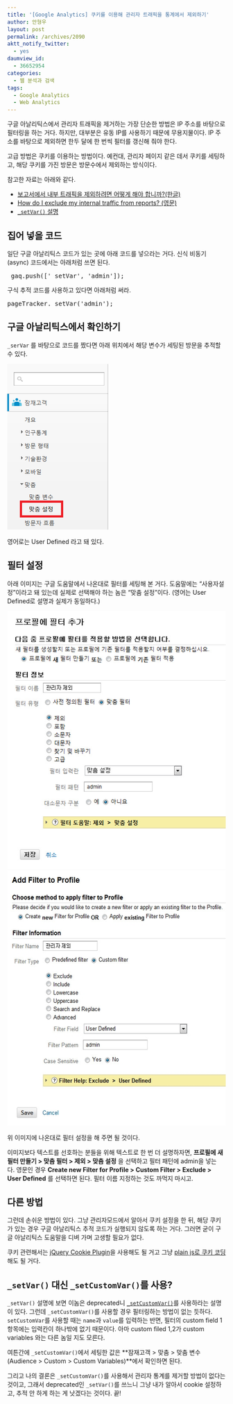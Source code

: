 ```yaml
---
title: '[Google Analytics] 쿠키를 이용해 관리자 트래픽을 통계에서 제외하기'
author: 안형우
layout: post
permalink: /archives/2090
aktt_notify_twitter:
  - yes
daumview_id:
  - 36652954
categories:
  - 웹 분석과 검색
tags:
  - Google Analytics
  - Web Analytics
---
```

구글 아날리틱스에서 관리자 트래픽을 제거하는 가장 단순한 방법은 IP 주소를 바탕으로 필터링을 하는 거다. 하지만, 대부분은 유동 IP를 사용하기 때문에 무용지물이다. IP 주소를 바탕으로 제외하면 한두 달에 한 번씩 필터를 갱신해 줘야 한다.

고급 방법은 쿠키를 이용하는 방법이다. 예컨대, 관리자 페이지 같은 데서 쿠키를 세팅하고, 해당 쿠키를 가진 방문은 방문수에서 제외하는 방식이다.

참고한 자료는 아래와 같다.

*   [보고서에서 내부 트래픽을 제외하려면 어떻게 해야 합니까?(한글)][1]
*   [How do I exclude my internal traffic from reports? (영문)][2]
*   [`_setVar()` 설명][3]

## 집어 넣을 코드

일단 구글 아날리틱스 코드가 있는 곳에 아래 코드를 넣으라는 거다. 신식 비동기(async) 코드에서는 아래처럼 쓰면 된다.

<pre>_gaq.push([&#039;_setVar&#039;, &#039;admin&#039;]);</pre>

구식 추적 코드를 사용하고 있다면 아래처럼 써라.

<pre>pageTracker._setVar(&#039;admin&#039;);</pre>

## 구글 아날리틱스에서 확인하기

`_serVar` 를 바탕으로 코드를 짰다면 아래 위치에서 해당 변수가 세팅된 방문을 추적할 수 있다.

<div style="width: 243px" class="wp-caption aligncenter">
  <img src="/uploads/legacy/google-analytics-set-var.png" alt="" width="233" height="382" /><p class="wp-caption-text">
    영어로는 User Defined 라고 돼 있다.
  </p>
</div>

## 필터 설정

아래 이미지는 구글 도움말에서 나온대로 필터를 세팅해 본 거다. 도움말에는 &#8220;사용자설정&#8221;이라고 돼 있는데 실제로 선택해야 하는 놈은 &#8220;맞춤 설정&#8221;이다. (영어는 User Defined로 설명과 실제가 동일하다.)

<img class="aligncenter" src="/uploads/legacy/exclude-admin-korean.jpg" alt="" width="513" height="594" />

<img class="aligncenter" src="/uploads/legacy/exclude-admin-english.jpg" alt="" width="545" height="589" />

위 이미지에 나온대로 필터 설정을 해 주면 될 것이다.

이미지보다 텍스트를 선호하는 분들을 위해 텍스트로 한 번 더 설명하자면, **프로필에 새 필터 만들기 > 맞춤 필터 > 제외 > 맞춤 설정** 을 선택하고 필터 패턴에 admin을 넣는다. 영문인 경우 **Create new Filter for Profile > Custom Filter > Exclude > User Defined** 를 선택하면 된다. 필터 이름 지정하는 것도 까먹지 마시고.

## 다른 방법

그런데 손쉬운 방법이 있다. 그냥 관리자모드에서 알아서 쿠키 설정을 한 뒤, 해당 쿠키가 있는 경우 구글 아날리틱스 추적 코드가 실행되지 않도록 하는 거다. 그러면 굳이 구글 아날리틱스 도움말을 디벼 가며 고생할 필요가 없다.

쿠키 관련해서는 [jQuery Cookie Plugin][4]을 사용해도 될 거고 그냥 [plain js로 쿠키 코딩][5]해도 될 거다.

## `_setVar()` 대신 `_setCustomVar()`를 사용?

`_setVar()` 설명에 보면 이놈은 deprecated니 [`_setCustomVar()`][6]를 사용하라는 설명이 있다. 그런데 `_setCustomVar()`를 사용할 경우 필터링하는 방법이 없는 듯하다. `setCustomVar`를 사용할 때는 `name`과 `value`를 입력하는 반면, 필터의 custom field 1 항목에는 입력칸이 하나밖에 없기 때문이다. 아마 custom filed 1,2가 custom variables 와는 다른 놈일 지도 모른다.

여튼간에 `_setCustomVar()`에서 세팅한 값은 **잠재고객 > 맞춤 > 맞춤 변수(Audience > Custom > Custom Variables)**에서 확인하면 된다.

그리고 나의 결론은 `_setCustomVar()`를 사용해서 관리자 통계를 제거할 방법이 없다는 것이고, 그래서 deprecated인 `_setVar()`를 쓰느니 그냥 내가 알아서 cookie 설정하고, 추적 안 하게 하는 게 낫겠다는 것이다. 끝!

 [1]: http://support.google.com/googleanalytics/bin/answer.py?hl=ko&answer=55481
 [2]: http://support.google.com/googleanalytics/bin/answer.py?hl=en&answer=55481
 [3]: https://developers.google.com/analytics/devguides/collection/gajs/methods/gaJSApiBasicConfiguration?hl=ko-KR#_gat.GA_Tracker_._setVar
 [4]: https://github.com/carhartl/jquery-cookie/blob/master/README.md
 [5]: http://www.w3schools.com/js/js_cookies.asp
 [6]: https://mytory.net/archives/2476 "[Google Analytics] _setCustomVar()"